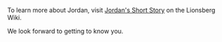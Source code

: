 To learn more about Jordan, visit [Jordan's Short Story](https://lionsberg.wiki/lionsberg_wiki_blogs/jordan_nicholas/jordan's_short_story) on the Lionsberg Wiki. 

We look forward to getting to know you. 